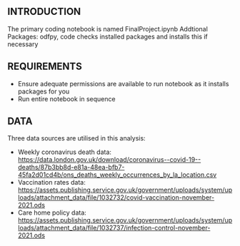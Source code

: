 INTRODUCTION
------------
The primary coding notebook is named FinalProject.ipynb
Addtional Packages: odfpy, code checks installed packages and installs this if necessary

REQUIREMENTS
------------
* Ensure adequate permissions are available to run notebook as it installs packages for you
* Run entire notebook in sequence

DATA
------------
Three data sources are utilised in this analysis:
* Weekly coronavirus death data: https://data.london.gov.uk/download/coronavirus--covid-19--deaths/87b3bb8d-e81a-48ea-bfb7-45fa2d01cd4b/ons_deaths_weekly_occurrences_by_la_location.csv
* Vaccination rates data: https://assets.publishing.service.gov.uk/government/uploads/system/uploads/attachment_data/file/1032732/covid-vaccination-november-2021.ods
* Care home policy data: https://assets.publishing.service.gov.uk/government/uploads/system/uploads/attachment_data/file/1032737/infection-control-november-2021.ods